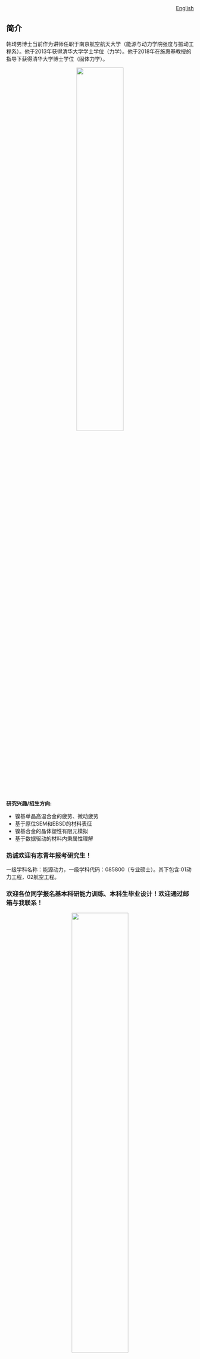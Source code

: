 <!--[English](https://hanqn.com/en)-->

<div align="right">
<a class="button2 btn-primary " type="button" href="https://hanqn.com/en"  >English</a>
</div>

## 简介 

<!-- <h2 id="简介" style="margin-top:-35px">简介</h2> -->



韩琦男博士当前作为讲师任职于南京航空航天大学（能源与动力学院强度与振动工程系）。他于2013年获得清华大学学士学位（力学）。他于2018年在施惠基教授的指导下获得清华大学博士学位（固体力学）。

<div align="center">
<img src="https://hanqn.com/img/DrHAN.jpg" width ="50%" height ="50%" />
</div>

<!--
<div align="center">
<img src="https://raw.githubusercontent.com/airq/research/master/头像-small.jpg" width ="40%" height ="40%" />
</div>
-->

**研究兴趣/招生方向:**

- 镍基单晶高温合金的疲劳、微动疲劳
- 基于原位SEM和EBSD的材料表征
- 镍基合金的晶体塑性有限元模拟
- 基于数据驱动的材料内秉属性理解




### 热诚欢迎有志青年报考研究生！

一级学科名称：能源动力，一级学科代码：085800（专业硕士）。其下包含:01动力工程，02航空工程。

### 欢迎各位同学报名基本科研能力训练、本科生毕业设计！欢迎通过邮箱与我联系！

<div align="center">
<img src="https://i.loli.net/2019/09/04/drzYDtXu3SA5ZFo.png" width ="55%" height ="55%" />
</div>




## 教育经历

**清华大学, 2013-2018**

博士学位（固体力学）

学业一等奖学金，北京市优秀毕业生

博士论文：晶体取向和温度相关的镍基单晶合金微动疲劳性能研究

导师：施惠基教授

**清华大学, 2009-2013**

学士学位（工程力学与航天航空工程）

国家励志奖学金，学业一等奖学金多次，冯氏学者奖学金



## 项目经历

自然基金项目：

- 考虑小角晶界影响的镍基单晶高温合金微动疲劳性能研究 （国家自然科学基金青年项目，主持）
- 接触晶向和温度相关的镍基单晶合金微动疲劳损伤机理及寿命评估模型（国家自然科学基金航空发动机专项，参研）
- 镍基单晶高温合金第二晶向对疲劳性能影响机制的实验和理论研究 （国家自然科学基金，参研）
- 扫描显微环境下高温变形原位测量关键技术及其应用研究（国家自然科学基金重点项目，参研）

其他项目：

- 某试验技术研究与试验装置开发，主持
- 高低周复合载荷下某部件损伤机理及寿命预测研究，主持
- 某材料叶片，参研
- 南航启动基金，主持
- 清华大学王永志科创基金，主持


## 代表性文章

For more details see [Scholar Page](https://scholar.google.com/citations?user=V5QlaLsAAAAJ&hl=en&oi=ao) or [Research Gate](https://www.researchgate.net/profile/Qi_Nan_Han)

Han, Q.-N., Rui, S.-S., Qiu, W., Ma, X., Su, Y., Cui, H., . . . Shi, H. (2019). Crystal orientation effect on fretting fatigue induced geometrically necessary dislocation distribution in Ni-based single-crystal superalloys. Acta Materialia.

Han QN, Lei XS, . . .  Cui HT, Shi HJ. (2021).Temperature-dependent fatigue response of a Fe44Mn36Co10Cr10 high entropy alloy: a coupled in-situ electron microscopy study and crystal plasticity simulation. Under review.

Han, Q.-N., et al.(2020). Effects of temperature and load on fretting fatigue induced geometrically necessary dislocation distribution in titanium alloy. Materials Science & Engineering A.

Han, Q.-N.,  . . . Shi, H. (2019). Effect of crystal orientation on the indentation behaviour of Ni-based single crystal superalloy. Materials Science & Engineering A.

Han Qi-Nan, Qiu Wenhui, Shang Yi-Bo, et al. (2016) In-situ SEM observation and crystal plasticity finite element simulation of fretting fatigue crack formation in Ni-base single-crystal superalloys. Tribology International.

Han QN, Lei XS, . . .  Cui HT, Shi HJ. (2020). In-situ Observation and Finite Element Analysis of Fretting Fatigue Crack Propagation Behavior in 1045 Steel. Chinese Journal of Aeronautics.

Han, Q. N., Rui, S. S., Qiu, W., Su, Y., Ma, X., He, Z., . . . Shi, H. J. (2019). Subsurface crack formation and propagation of fretting fatigue in Ni‐based single‐crystal superalloys. Fatigue & Fracture of Engineering Materials & Structures.

Su, Y., Han, Q.-N., Zhang, C.-C., Shi, H.-J., Niu, L.-S., Deng, G.-J., & Rui, S.-S. (2019). Effects of secondary orientation and temperature on the fretting fatigue behaviors of Ni-based single crystal superalloys. Tribology international, 130, 9-18.

Qinan Han, Yuntian Chen, ... Haitao Cui, Huiji Shi. (2021)  Wear prediction of aerospace bearing using machine learning. (To be submitted)



## 学术荣誉

2020, 江苏省双创博士

2020, 能源与动力学院"能动之星"

2019结构健康监测（PHM）机器学习数据挑战赛，第4名

2018清华大学实验室建设贡献奖，三等奖（第一作者），宏微观微动疲劳实验系统

优秀本科生毕业设计论文，清华大学

清华大学数学建模大赛二等奖


## 专利

韩琦男, 施惠基等，燕尾型高温微动疲劳实验系统，已授权，2018年5月（申请号CN201721248108.8，公开号CN207423505U）

韩琦男, 苏越, 施惠基, 高温原位微动疲劳实验系统，已授权，2018年6月（申请号CN207516011U，公开号CN201721539937.1）

韩琦男, 杨晓林, 崔海涛, 苏越, 施惠基, 超高温原位微动疲劳实验系统（申请号CN202010167112.1，公开号CN111443103A）


## 学术会议

Qinan Han, Jianwen Fang, Haitao Cui, Crystal orientation effect on the fretting fatigue behavior in Ni-based single crystal superalloys, The 8th International Conference on Fracture Fatigue and Wear (FFW 2020), August 26-27, 2020, Online conference.

 Qinan Han, Wenhui Qiu, Haitao Cui, Huiji Shi, Crystal Plasticity Simulation of the Indentation Behavior of Ni-based Single Crystal Superalloy
Considering the Crystal Orientation Effect,  11th International Conference on Computational Methods (ICCM 2020),  9th-12th August 2020, Virtual Conference.

Qinan Han, Shao-Shi Rui, Yue Su, Haitao Cui, Huiji Shi. The Distributions of Geometrically Necessary Dislocation under Different Crystal Orientations in Fretting Fatigue of Ni-based Single-crystal Superalloys. The 16th Asia-Pacific Conference on Fracture and Strength 2020 (APCFS2020). November 3-7 2020. Online conference.

Qi-Nan Han, Hui-Ji Shi, Fretting fatigue crack formation in Ni-base single-crystal superalloys: in-situ SEM experiment and crystal plasticity analysis, 6th World Tribology Congress, 2017, Beijing, China. 

## 教学和学生指导

2020秋季学期《工程弹性力学》课程助教, 春季学期《航空发动机结构分析与设计》课程助教。

指导硕士生1名，协助指导硕士生4名、博士生1名，研究生论文和课题均进展顺利。

指导5名基本科研能力训练、3名本科生毕业设计，学生均取得良好成绩。

## 学术活动

为*Theoretical and Applied Fracture Mechanics*, *Chinese Journal of Aeronautics*等杂志审稿。

江苏省中小型绿色动力装置工程实验室副秘书长。中国机械工程学会会员。

## 技术语言

- 熟悉科学计算语言、全栈开发
- 熟悉工程仿真、图像处理、数据处理软件
- 普通话一乙、雅思7.0


## 联系方式



地址: 南京市秦淮区御道街29号A10楼（明故宫校区）

邮箱:  hanqn *at* nuaa.edu.cn



<!--  |h|a|n|q|n|@|n|u|a|a|.|e|d|u|.|c|n|  -->



`Last update: 02/03/2021`


<!-- not support by huawei
:microscope: :microscope: :airplane: :airplane: :rocket: :rocket: <br/>
-->


<!--
王永志科创基金，主持
Programming: Fortran (UMAT), Matlab, Python, Python Requests (for data collecting), Html5 & CSS, VueJS, Mobile App (PureWeather on iPhone App Store), Wechat SmallApp (EasyCard), Git
-->

<!--
```markdown
Syntax highlighted code block

# Header 1
## Header 2
### Header 3

- Bulleted
- List

1. Numbered
2. List

**Bold** and _Italic_ and `Code` text

[Link](url) and ![Image](Word Art (3).jpeg)
```

well：
    Effect of crystal orientation on the indentation behaviour of Ni-based single crystal superalloy
    
    
-->
